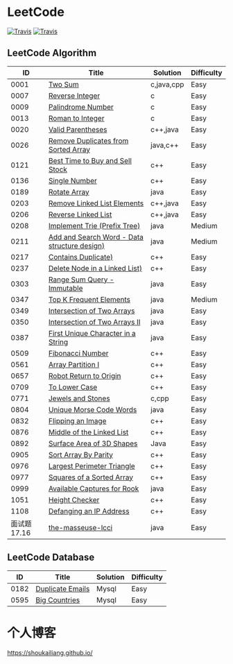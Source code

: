 # LeetCode
[![Travis](https://img.shields.io/badge/language-C++-blue.svg)]()
[![Travis](https://img.shields.io/badge/language-Java-red.svg)]()

## LeetCode Algorithm
| ID | Title | Solution | Difficulty |
| ------ | ------ | ------ | ------ |
| 0001 | [Two Sum](https://leetcode-cn.com/problems/two-sum/) | c,java,cpp | Easy |
| 0007 | [Reverse Integer](https://leetcode-cn.com/problems/reverse-integer/) | c | Easy |
| 0009 | [Palindrome Number](https://leetcode-cn.com/problems/palindrome-number/) | c | Easy |
| 0013 | [Roman to Integer](https://leetcode-cn.com/problems/roman-to-integer/) | c | Easy |
| 0020 | [Valid Parentheses](https://leetcode-cn.com/problems/valid-parentheses/) | c++,java | Easy |
| 0026 | [Remove Duplicates from Sorted Array](https://leetcode-cn.com/problems/remove-duplicates-from-sorted-array) | java,c++ | Easy |
| 0121 | [Best Time to Buy and Sell Stock](https://leetcode-cn.com/problems/best-time-to-buy-and-sell-stock/) | c++ | Easy |
| 0136 | [Single Number](https://leetcode-cn.com/problems/single-number/) | c++ | Easy |
| 0189 | [Rotate Array](https://leetcode-cn.com/problems/rotate-array) | java | Easy |
| 0203 | [Remove Linked List Elements](https://leetcode-cn.com/problems/remove-linked-list-elements/) | c++,java | Easy |
| 0206 | [Reverse Linked List](https://leetcode-cn.com/problems/reverse-linked-list/) | c++,java | Easy |
| 0208 | [Implement Trie (Prefix Tree)](https://leetcode-cn.com/problems/implement-trie-prefix-tree/) | java | Medium |
| 0211 | [Add and Search Word - Data structure design)](https://leetcode-cn.com/problems/add-and-search-word-data-structure-design/) | java | Medium |
| 0217 | [Contains Duplicate)](https://leetcode-cn.com/problems/contains-duplicate/) | c++ | Easy |
| 0237 | [Delete Node in a Linked List)](https://leetcode-cn.com/problems/delete-node-in-a-linked-list/) | c++ | Easy |
| 0303 | [Range Sum Query - Immutable](https://leetcode-cn.com/problems/range-sum-query-immutable/) | java | Easy |
| 0347 | [Top K Frequent Elements](https://leetcode-cn.com/problems/top-k-frequent-elements/) | java | Medium |
| 0349 | [Intersection of Two Arrays](https://leetcode-cn.com/problems/intersection-of-two-arrays/) | java | Easy |
| 0350 | [Intersection of Two Arrays II](https://leetcode-cn.com/problems/intersection-of-two-arrays-ii/) | java | Easy |
| 0387 | [First Unique Character in a String](https://leetcode-cn.com/problems/first-unique-character-in-a-string/) | java | Easy |
| 0509 | [Fibonacci Number](https://leetcode-cn.com/problems/fibonacci-number/) | c++ | Easy |
| 0561 | [Array Partition I](https://leetcode-cn.com/problems/array-partition-i) | c++ | Easy |
| 0657 | [Robot Return to Origin](https://leetcode-cn.com/problems/robot-return-to-origin/) | c++ | Easy |
| 0709 | [To Lower Case](https://leetcode-cn.com/problems/to-lower-case/) | c++ | Easy |
| 0771 | [Jewels and Stones](https://leetcode-cn.com/problems/jewels-and-stones/) | c,cpp | Easy |
| 0804 | [Unique Morse Code Words](https://leetcode-cn.com/problems/unique-morse-code-words/) | java | Easy |
| 0832 | [Flipping an Image](https://leetcode-cn.com/problems/flipping-an-image/) | c++ | Easy |
| 0876 | [Middle of the Linked List](https://leetcode-cn.com/problems/middle-of-the-linked-list/) | c++ | Easy |
| 0892 | [Surface Area of 3D Shapes](https://leetcode-cn.com/problems/surface-area-of-3d-shapes/) | Java | Easy |
| 0905 | [Sort Array By Parity](https://leetcode-cn.com/problems/sort-array-by-parity/) | c++ | Easy |
| 0976 | [Largest Perimeter Triangle](https://leetcode-cn.com/problems/largest-perimeter-triangle/) | c++ | Easy |
| 0977 | [Squares of a Sorted Array](https://leetcode-cn.com/problems/squares-of-a-sorted-array/) | c++ | Easy |
| 0999 | [Available Captures for Rook](https://leetcode-cn.com/problems/available-captures-for-rook/) | java | Easy |
| 1051 | [Height Checker](https://leetcode-cn.com/problems/height-checker/) | c++ | Easy |
| 1108 | [Defanging an IP Address](https://leetcode-cn.com/problems/defanging-an-ip-address/) | c++ | Easy |
| 面试题 17.16 | [the-masseuse-lcci](https://leetcode-cn.com/problems/the-masseuse-lcci/) | java | Easy |

## LeetCode Database
| ID | Title | Solution | Difficulty |
| ------ | ------ | ------ | ------ |
| 0182 | [Duplicate Emails](https://leetcode-cn.com/problems/duplicate-emails/) | Mysql | Easy |
| 0595 | [Big Countries](https://leetcode-cn.com/problems/big-countries/) | Mysql | Easy |
# 个人博客
https://shoukailiang.github.io/